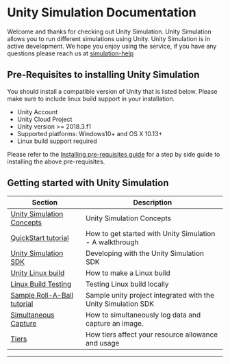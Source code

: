 # Unity Simulation Documentation

Welcome and thanks for checking out Unity Simulation. Unity Simulation allows you to run different simulations using Unity. Unity Simulation is in active development. We hope you enjoy using the service, if you have any questions please reach us at [simulation-help](mailto:simulation-help@unity3d.com)

## Pre-Requisites to installing Unity Simulation

You should install a compatible version of Unity that is listed below. Please make sure to include linux build support in your installation.

- Unity Account
- Unity Cloud Project
- Unity version >= 2018.3.f1
- Supported platforms: Windows10+ and OS X 10.13+
- Linux build support required

Please refer to the [Installing pre-requisites guide](doc/requirements.md) for a step by side guide to installing the above pre-requisites.

## Getting started with Unity Simulation

| Section | Description |
|---|---|
|[Unity Simulation Concepts](doc/taxonomy.md) | Unity Simulation Concepts|
|[QuickStart tutorial](doc/quickstart.md) | How to get started with Unity Simulation - A walkthrough |
|[Unity Simulation SDK](doc/integrate.md) | Developing with the Unity Simulation SDK|
|[Unity Linux build](doc/build.md) | How to make a Linux build|
|[Linux Build Testing](doc/testing.md) | Testing Linux build locally|
|[Sample Roll-A-Ball tutorial](https://github.com/Unity-Technologies/Unity-Simulation-RollABall) | Sample unity project integrated with the Unity Simulation SDK|
|[Simultaneous Capture](doc/simultaneous-capture.md)|How to simultaneously log data and capture an image.|
|[Tiers](doc/usage-tiers.md)| How tiers affect your resource allowance and usage |
---

